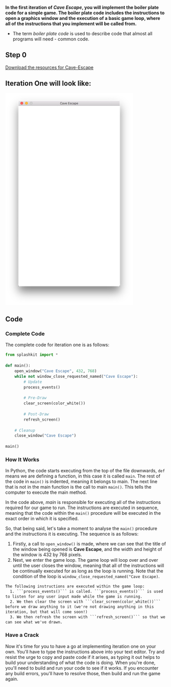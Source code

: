**In the first iteration of *Cave Escape*, you will implement the boiler plate code for a simple game. The boiler plate code includes the instructions to open a graphics window and the execution of a basic game loop, where all of the instructions that you implement will be called from.**

* The term *boiler plate code* is used to describe code that almost all programs will need - common code.

## Step 0
[Download the resources for Cave-Escape](https://github.com/itco-education/cave-escape/releases/download/resources/Resources.zip)

## Iteration One will look like:

![Iteration One](https://raw.githubusercontent.com/itco-education/cave-escape/master/Documentation/Images/iteration_1.png)

## Code

### Complete Code
The complete code for iteration one is as follows:


```python
from splashkit import *

def main():
    open_window("Cave Escape", 432, 768)
    while not window_close_requested_named("Cave Escape"):
        # Update
        process_events()

        # Pre-Draw
        clear_screen(color_white())

        # Post-Draw
        refresh_screen()

    # Cleanup
    close_window("Cave Escape")

main()
```

### How It Works
In Python, the code starts executing from the top of the file downwards, `def` means we are defining a function, in this case it is called `main`. The rest of the code in `main()` is indented, meaning it belongs to main. The next line that is not in the main function is the call to main `main()`. This tells the computer to execute the main method.

In the code above, *main* is responsible for executing all of the instructions required for our game to run. The instructions are executed in sequence, meaning that the code within the ```main()``` procedure will be executed in the exact order in which it is specified.

So, that being said, let's take a moment to analyse the ```main()``` procedure and the instructions it is executing. The sequence is as follows:

  1. Firstly, a call to ```open_window()``` is made, where we can see that the title of the window being opened is **Cave Escape**, and the width and height of the window is 432 by 768 pixels.
  2. Next, we enter the game loop. The game loop will loop over and over until the user closes the window, meaning that all of the instructions will be continually executed for as long as the loop is running. Note that the condition of the loop is ```window_close_requested_named("Cave Escape)```.

	The following instructions are executed within the game loop:
      1. ```process_events()``` is called. ```process_events()``` is used to listen for any user input made while the game is running.
      2. We then clear the screen with ```clear_screen(color_white())``` before we draw anything to it (we're not drawing anything in this iteration, but that will come soon!)
      3. We then refresh the screen with ```refresh_screen()``` so that we can see what we've drawn.

### Have a Crack
Now it's time for you to have a go at implementing iteration one on your own. You'll have to type the instructions above into your text editor. Try and resist the urge to copy and paste code if it arises, as typing it out helps to build your understanding of what the code is doing. When you're done, you'll need to build and run your code to see if it works. If you encounter any build errors, you'll have to resolve those, then build and run the game again.
